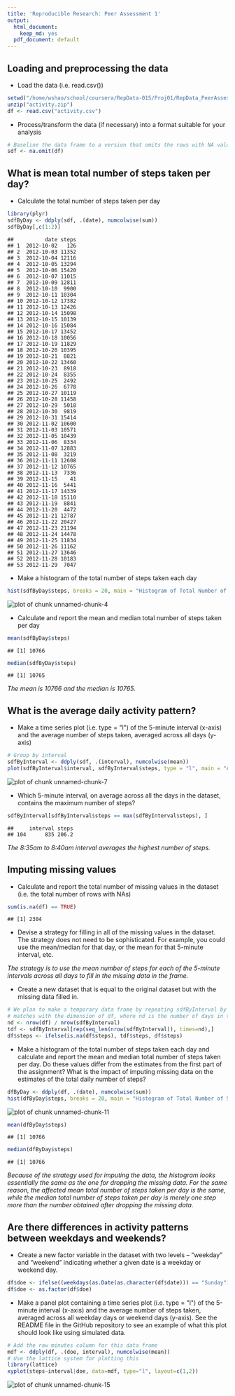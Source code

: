 ```yaml
---
title: 'Reproducible Research: Peer Assessment 1'
output:
  html_document:
    keep_md: yes
  pdf_document: default
---
```



## Loading and preprocessing the data

* Load the data (i.e. read.csv())

```r
setwd("/home/wshao/school/coursera/RepData-015/Proj01/RepData_PeerAssessment1")
unzip("activity.zip")
df <- read.csv("activity.csv")
```

* Process/transform the data (if necessary) into a format suitable for your analysis


```r
# Baseline the data frame to a version that omits the rows with NA values
sdf <- na.omit(df)
```

## What is mean total number of steps taken per day?

* Calculate the total number of steps taken per day

```r
library(plyr)
sdfByDay <- ddply(sdf, .(date), numcolwise(sum))
sdfByDay[,c(1:2)]
```

```
##          date steps
## 1  2012-10-02   126
## 2  2012-10-03 11352
## 3  2012-10-04 12116
## 4  2012-10-05 13294
## 5  2012-10-06 15420
## 6  2012-10-07 11015
## 7  2012-10-09 12811
## 8  2012-10-10  9900
## 9  2012-10-11 10304
## 10 2012-10-12 17382
## 11 2012-10-13 12426
## 12 2012-10-14 15098
## 13 2012-10-15 10139
## 14 2012-10-16 15084
## 15 2012-10-17 13452
## 16 2012-10-18 10056
## 17 2012-10-19 11829
## 18 2012-10-20 10395
## 19 2012-10-21  8821
## 20 2012-10-22 13460
## 21 2012-10-23  8918
## 22 2012-10-24  8355
## 23 2012-10-25  2492
## 24 2012-10-26  6778
## 25 2012-10-27 10119
## 26 2012-10-28 11458
## 27 2012-10-29  5018
## 28 2012-10-30  9819
## 29 2012-10-31 15414
## 30 2012-11-02 10600
## 31 2012-11-03 10571
## 32 2012-11-05 10439
## 33 2012-11-06  8334
## 34 2012-11-07 12883
## 35 2012-11-08  3219
## 36 2012-11-11 12608
## 37 2012-11-12 10765
## 38 2012-11-13  7336
## 39 2012-11-15    41
## 40 2012-11-16  5441
## 41 2012-11-17 14339
## 42 2012-11-18 15110
## 43 2012-11-19  8841
## 44 2012-11-20  4472
## 45 2012-11-21 12787
## 46 2012-11-22 20427
## 47 2012-11-23 21194
## 48 2012-11-24 14478
## 49 2012-11-25 11834
## 50 2012-11-26 11162
## 51 2012-11-27 13646
## 52 2012-11-28 10183
## 53 2012-11-29  7047
```

* Make a histogram of the total number of steps taken each day


```r
hist(sdfByDay$steps, breaks = 20, main = "Histogram of Total Number of Steps Taken Per Day (Dropping NAs)", xlab ="Number of Steps", col = "red")
```

![plot of chunk unnamed-chunk-4](figure/unnamed-chunk-4.png) 

* Calculate and report the mean and median total number of steps taken per day


```r
mean(sdfByDay$steps)
```

```
## [1] 10766
```


```r
median(sdfByDay$steps)
```

```
## [1] 10765
```

_The mean is 10766 and the median is 10765._

## What is the average daily activity pattern?

* Make a time series plot (i.e. type = "l") of the 5-minute interval (x-axis) and the average number of steps taken, averaged across all days (y-axis)


```r
# Group by interval
sdfByInterval <- ddply(sdf, .(interval), numcolwise(mean))
plot(sdfByInterval$interval, sdfByInterval$steps, type = "l", main = "Average Daily Activity Pattern", ylab ="Number of Steps", xlab = "Interval")
```

![plot of chunk unnamed-chunk-7](figure/unnamed-chunk-7.png) 

* Which 5-minute interval, on average across all the days in the dataset, contains the maximum number of steps?


```r
sdfByInterval[sdfByInterval$steps == max(sdfByInterval$steps), ]
```

```
##     interval steps
## 104      835 206.2
```

_The 8:35am to 8:40am interval averages the highest number of steps._

## Imputing missing values

* Calculate and report the total number of missing values in the dataset (i.e. the total number of rows with NAs)


```r
sum(is.na(df) == TRUE)
```

```
## [1] 2304
```

* Devise a strategy for filling in all of the missing values in the dataset. The strategy does not need to be sophisticated. For example, you could use the mean/median for that day, or the mean for that 5-minute interval, etc.

_The strategy is to use the mean number of steps for each of the 5-minute intervals across all days to fill in the missing data in the frame._

* Create a new dataset that is equal to the original dataset but with the missing data filled in.


```r
# We plan to make a temporary data frame by repeating sdfByInterval by nd times so that it
# matches with the dimension of df, where nd is the number of days in the data set.
nd <- nrow(df) / nrow(sdfByInterval)
tdf <- sdfByInterval[rep(seq_len(nrow(sdfByInterval)), times=nd),]
df$steps <- ifelse(is.na(df$steps), tdf$steps, df$steps)
```

* Make a histogram of the total number of steps taken each day and calculate and report the mean and median total number of steps taken per day. Do these values differ from the estimates from the first part of the assignment? What is the impact of imputing missing data on the estimates of the total daily number of steps?


```r
dfByDay <- ddply(df, .(date), numcolwise(sum))
hist(dfByDay$steps, breaks = 20, main = "Histogram of Total Number of Steps Taken Per Day (Imputing NAs)", xlab ="Number of Steps", col = "red")
```

![plot of chunk unnamed-chunk-11](figure/unnamed-chunk-11.png) 


```r
mean(dfByDay$steps)
```

```
## [1] 10766
```


```r
median(dfByDay$steps)
```

```
## [1] 10766
```

_Because of the strategy used for imputing the data, the histogram looks essentially the same as the one for dropping the missing data. For the same reason, the affected mean total number of steps taken per day is the same, while the median total number of steps taken per day is merely one step more than the number obtained after dropping the missing data._

## Are there differences in activity patterns between weekdays and weekends?

* Create a new factor variable in the dataset with two levels – “weekday” and “weekend” indicating whether a given date is a weekday or weekend day.


```r
df$doe <- ifelse((weekdays(as.Date(as.character(df$date))) == "Sunday") | (weekdays(as.Date(as.character(df$date))) == "Saturday"), "weekend", "weekday")
df$doe <- as.factor(df$doe)
```

* Make a panel plot containing a time series plot (i.e. type = "l") of the 5-minute interval (x-axis) and the average number of steps taken, averaged across all weekday days or weekend days (y-axis). See the README file in the GitHub repository to see an example of what this plot should look like using simulated data.


```r
# Add the raw minutes column for this data frame
mdf <- ddply(df, .(doe, interval), numcolwise(mean))
# Use the lattice system for plotting this
library(lattice)
xyplot(steps~interval|doe, data=mdf, type="l", layout=c(1,2))
```

![plot of chunk unnamed-chunk-15](figure/unnamed-chunk-15.png) 
